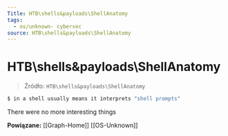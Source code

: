 ```yaml
---
Title: HTB\shells&payloads\ShellAnatomy
tags:
  - os/unknown- cybersec
source: HTB\shells&payloads\ShellAnatomy
---
```


# HTB\shells&payloads\ShellAnatomy

> Źródło: `HTB\shells&payloads\ShellAnatomy`

```bash
$ in a shell usually means it interprets "shell prompts"
```

There were no more interesting things

**Powiązane:** [[Graph-Home]] [[OS-Unknown]]
